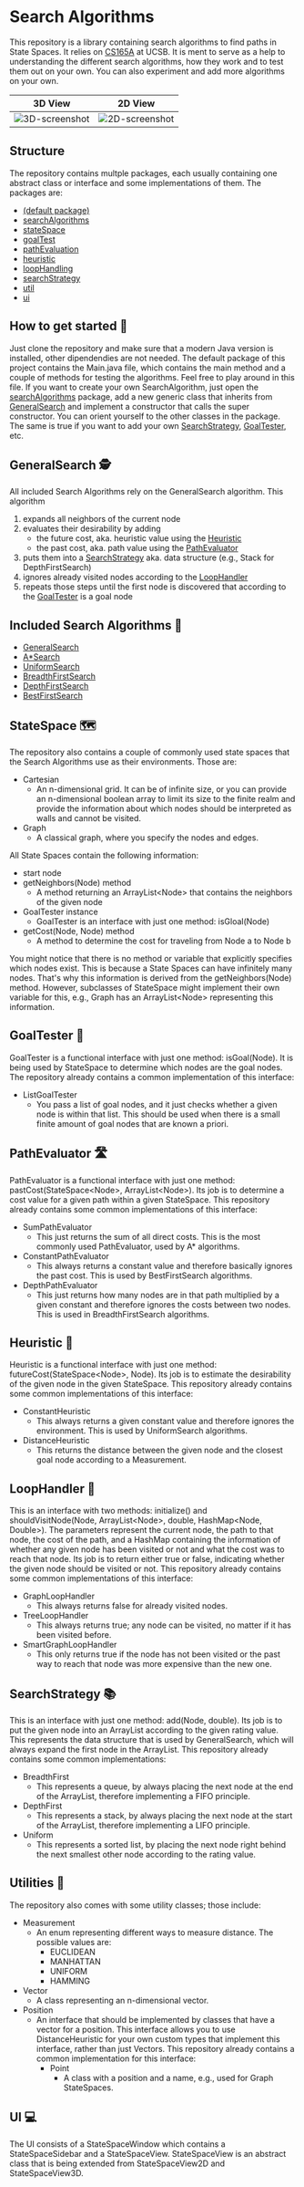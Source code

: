 # Search Algorithms

This repository is a library containing search algorithms to find paths in State Spaces. It relies on [CS165A](https://sites.cs.ucsb.edu/~xyan/classes/CS165A-2024fall/syllabus.html) at UCSB. It is ment to serve as a help to understanding the different search algorithms, how they work and to test them out on your own. You can also experiment and add more algorithms on your own.

3D View                              |  2D View
:-----------------------------------:|:------------------------------------:
![3D-screenshot](3D-screenshot.jpg)  |  ![2D-screenshot](2D-screenshot.jpg)

## Structure
The repository contains multple packages, each usually containing one abstract class or interface and some implementations of them. The packages are:
* [(default package)](#how-to-get-started-)
* [searchAlgorithms](#included-search-algorithms-)
* [stateSpace](#stateSpace-)
* [goalTest](#goalTester-)
* [pathEvaluation](#pathEvaluator-)
* [heuristic](#heuristic-)
* [loopHandling](#loopHandler-)
* [searchStrategy](#searchStrategy-)
* [util](#utilities-)
* [ui](#ui-)

## How to get started 🏁
Just clone the repository and make sure that a modern Java version is installed, other dipendendies are not needed. The default package of this project contains the Main.java file, which contains the main method and a couple of methods for testing the algorithms. Feel free to play around in this file. If you want to create your own SearchAlgorithm, just open the [searchAlgorithms](src/searchAlgorithms) package, add a new generic class that inherits from [GeneralSearch](#generalSearch-) and implement a constructor that calls the super constructor. You can orient yourself to the other classes in the package. The same is true if you want to add your own [SearchStrategy](#searchStrategy-), [GoalTester](#goalTest-), etc.

## GeneralSearch 🕵
All included Search Algorithms rely on the GeneralSearch algorithm. This algorithm
1. expands all neighbors of the current node
2. evaluates their desirability by adding
	* the future cost, aka. heuristic value using the [Heuristic](#heuristic-)
	* the past cost, aka. path value using the [PathEvaluator](#pathEvaluator-)
3. puts them into a [SearchStrategy](#searchStrategy-) aka. data structure (e.g., Stack for DepthFirstSearch)
4. ignores already visited nodes according to the [LoopHandler](#loopHandler-)
5. repeats those steps until the first node is discovered that according to the [GoalTester](#goalTester-) is a goal node

## Included Search Algorithms 💠
* [GeneralSearch](src/searchAlgorithms/GeneralSearch.java)
* [A\*Search](src/searchAlgorithms/AStarSearch.java)
* [UniformSearch](src/searchAlgorithms/UniformSearch.java)
* [BreadthFirstSearch](src/searchAlgorithms/BreadthFirstSearch.java)
* [DepthFirstSearch](src/searchAlgorithms/DepthFirstSearch.java)
* [BestFirstSearch](src/searchAlgorithms/BestFirstSearch.java)

## StateSpace 🗺️
The repository also contains a couple of commonly used state spaces that the Search Algorithms use as their environments. Those are:
* Cartesian
	- An n-dimensional grid. It can be of infinite size, or you can provide an n-dimensional boolean array to limit its size to the finite realm and provide the information about which nodes should be interpreted as walls and cannot be visited.
* Graph
	- A classical graph, where you specify the nodes and edges.

All State Spaces contain the following information:
* start node
* getNeighbors(Node) method
	- A method returning an ArrayList\<Node\> that contains the neighbors of the given node
* GoalTester instance
	- GoalTester is an interface with just one method: isGloal(Node)
* getCost(Node, Node) method
	- A method to determine the cost for traveling from Node a to Node b

You might notice that there is no method or variable that explicitly specifies which nodes exist. This is because a State Spaces can have infinitely many nodes. That's why this information is derived from the getNeighbors(Node) method. However, subclasses of StateSpace might implement their own variable for this, e.g., Graph has an ArrayList\<Node\> representing this information.

## GoalTester 🎯
GoalTester is a functional interface with just one method: isGoal(Node). It is being used by StateSpace to determine which nodes are the goal nodes. The repository already contains a common implementation of this interface:
* ListGoalTester
	- You pass a list of goal nodes, and it just checks whether a given node is within that list. This should be used when there is a small finite amount of goal nodes that are known a priori.

## PathEvaluator 🛣️
PathEvaluator is a functional interface with just one method: pastCost(StateSpace\<Node\>, ArrayList\<Node\>). Its job is to determine a cost value for a given path within a given StateSpace. This repository already contains some common implementations of this interface:
* SumPathEvaluator
	- This just returns the sum of all direct costs. This is the most commonly used PathEvaluator, used by A\* algorithms.
* ConstantPathEvaluator
	- This always returns a constant value and therefore basically ignores the past cost. This is used by BestFirstSearch algorithms.
* DepthPathEvaluator
	- This just returns how many nodes are in that path multiplied by a given constant and therefore ignores the costs between two nodes. This is used in BreadthFirstSearch algorithms.

## Heuristic 🤔
Heuristic is a functional interface with just one method: futureCost(StateSpace\<Node\>, Node). Its job is to estimate the desirability of the given node in the given StateSpace. This repository already contains some common implementations of this interface:
* ConstantHeuristic
	- This always returns a given constant value and therefore ignores the environment. This is used by UniformSearch algorithms.
* DistanceHeuristic
	- This returns the distance between the given node and the closest goal node according to a Measurement.

## LoopHandler 🔄
This is an interface with two methods: initialize() and shouldVisitNode(Node, ArrayList\<Node\>, double, HashMap\<Node, Double\>). The parameters represent the current node, the path to that node, the cost of the path, and a HashMap containing the information of whether any given node has been visited or not and what the cost was to reach that node. Its job is to return either true or false, indicating whether the given node should be visited or not. This repository already contains some common implementations of this interface:
* GraphLoopHandler
	- This always returns false for already visited nodes.
* TreeLoopHandler
	- This always returns true; any node can be visited, no matter if it has been visited before.
* SmartGraphLoopHandler
	- This only returns true if the node has not been visited or the past way to reach that node was more expensive than the new one.

## SearchStrategy 📚
This is an interface with just one method: add(Node, double). Its job is to put the given node into an ArrayList according to the given rating value. This represents the data structure that is used by GeneralSearch, which will always expand the first node in the ArrayList. This repository already contains some common implementations:
* BreadthFirst
	- This represents a queue, by always placing the next node at the end of the ArrayList, therefore implementing a FIFO principle.
* DepthFirst
	- This represents a stack, by always placing the next node at the start of the ArrayList, therefore implementing a LIFO principle.
* Uniform
	- This represents a sorted list, by placing the next node right behind the next smallest other node according to the rating value.

## Utilities 🔨
The repository also comes with some utility classes; those include:
* Measurement
	- An enum representing different ways to measure distance. The possible values are:
		* EUCLIDEAN
		* MANHATTAN
		* UNIFORM
		* HAMMING
* Vector
	- A class representing an n-dimensional vector.
* Position
	- An interface that should be implemented by classes that have a vector for a position. This interface allows you to use DistanceHeuristic for your own custom types that implement this interface, rather than just Vectors. This repository already contains a common implementation for this interface:
		* Point
			- A class with a position and a name, e.g., used for Graph StateSpaces.

## UI 💻
The UI consists of a StateSpaceWindow which contains a StateSpaceSidebar and a StateSpaceView. StateSpaceView is an abstract class that is being extended from StateSpaceView2D and StateSpaceView3D.